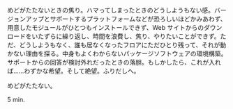 めどがたたないときの焦り。ハマってしまったときのどうしようもない感。バージョンアップとサポートするプラットフォームなどが恐ろしいほどかみあわず、用意したモジュールがひとつもインストールできず、Web サイトからのダウンロードをいたずらに繰り返し、時間を浪費し、焦り、やりたいことができず。ただ、どうしようもなく、誰も居なくなったフロアにただひとり残って、それが動かない理由を探る。中身もよくわからないパッケージソフトウェアの環境構築。サポートからの回答が検討外れだったときの落胆。もしかしたら、これが入れば……わずかな希望。そして絶望。ふりだしへ。

めどがたたない。

5 min.
